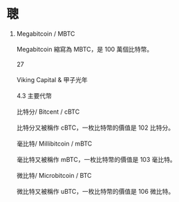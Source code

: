 # 聰



1. Megabitcoin / MBTC\
   \
   Megabitcoin 縮寫為 MBTC，是 100 萬個比特幣。\
   \
   27\
   \
   Viking Capital & 甲子光年\
   \
   4.3 主要代幣\
   \
   比特分/ Bitcent / cBTC\
   \
   比特分又被稱作 cBTC，一枚比特幣的價值是 102 比特分。\
   \
   毫比特/ Millibitcoin / mBTC\
   \
   毫比特又被稱作 mBTC，一枚比特幣的價值是 103 毫比特。\
   \
   微比特/ Microbitcoin / BTC\
   \
   微比特又被稱作 uBTC，一枚比特幣的價值是 106 微比特。
